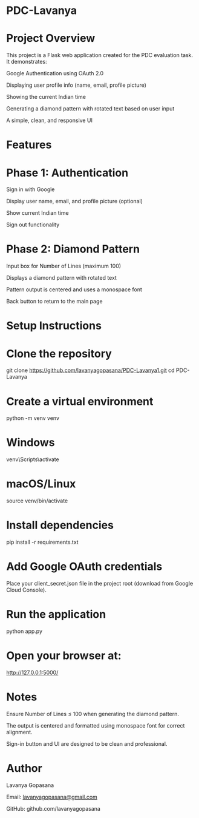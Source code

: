 # PDC-Lavanya


# Project Overview

This project is a Flask web application created for the PDC evaluation task. It demonstrates:

Google Authentication using OAuth 2.0

Displaying user profile info (name, email, profile picture)

Showing the current Indian time

Generating a diamond pattern with rotated text based on user input

A simple, clean, and responsive UI

# Features

# Phase 1: Authentication

Sign in with Google

Display user name, email, and profile picture (optional)

Show current Indian time

Sign out functionality

# Phase 2: Diamond Pattern

Input box for Number of Lines (maximum 100)

Displays a diamond pattern with rotated text

Pattern output is centered and uses a monospace font

Back button to return to the main page


# Setup Instructions

# Clone the repository

git clone https://github.com/lavanyagopasana/PDC-Lavanya1.git
cd PDC-Lavanya


# Create a virtual environment

python -m venv venv
# Windows
venv\Scripts\activate
# macOS/Linux
source venv/bin/activate


# Install dependencies

pip install -r requirements.txt

# Add Google OAuth credentials

Place your client_secret.json file in the project root (download from Google Cloud Console).

# Run the application

python app.py

# Open your browser at:

http://127.0.0.1:5000/

# Notes

Ensure Number of Lines ≤ 100 when generating the diamond pattern.

The output is centered and formatted using monospace font for correct alignment.

Sign-in button and UI are designed to be clean and professional.

# Author

Lavanya Gopasana

Email: lavanyagopasana@gmail.com

GitHub: github.com/lavanyagopasana
